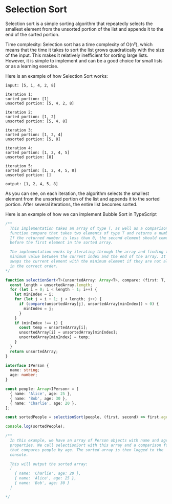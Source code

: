 # Selection Sort
Selection sort is a simple sorting algorithm that repeatedly selects the smallest element from the unsorted portion of the list and appends it to the end of the sorted portion.

Time complexity: Selection sort has a time complexity of O(n²), which means that the time it takes to sort the list grows quadratically with the size of the input. This makes it relatively inefficient for sorting large lists. However, it is simple to implement and can be a good choice for small lists or as a learning exercise.

Here is an example of how Selection Sort works:

```
input: [5, 1, 4, 2, 8]

iteration 1:
sorted portion: [1]
unsorted portion: [5, 4, 2, 8]

iteration 2:
sorted portion: [1, 2]
unsorted portion: [5, 4, 8]

iteration 3:
sorted portion: [1, 2, 4]
unsorted portion: [5, 8]

iteration 4:
sorted portion: [1, 2, 4, 5]
unsorted portion: [8]

iteration 5:
sorted portion: [1, 2, 4, 5, 8]
unsorted portion: []

output: [1, 2, 4, 5, 8]
```

As you can see, on each iteration, the algorithm selects the smallest element from the unsorted portion of the list and appends it to the sorted portion. After several iterations, the entire list becomes sorted.


Here is an example of how we can implement Bubble Sort in TypeScript

```typescript
/**
  This implementation takes an array of type T, as well as a comparison
  function compare that takes two elements of type T and returns a number.
  If the returned number is less than 0, the second element should come
  before the first element in the sorted array.

  The implementation works by iterating through the array and finding the
  minimum value between the current index and the end of the array. It then
  swaps the current element with the minimum element if they are not already
  in the correct order.
*/

function selectionSort<T>(unsortedArray: Array<T>, compare: (first: T, second: T) => number): Array<T> {
  const length = unsortedArray.length;
  for (let i = 0; i < length - 1; i++) {
    let minIndex = i;
    for (let j = i + 1; j < length; j++) {
      if (compare(unsortedArray[j], unsortedArray[minIndex]) < 0) {
        minIndex = j;
      }
    }
    if (minIndex !== i) {
      const temp = unsortedArray[i];
      unsortedArray[i] = unsortedArray[minIndex];
      unsortedArray[minIndex] = temp;
    }
  }
  return unsortedArray;
}

interface IPerson {
  name: string;
  age: number;
}

const people: Array<IPerson> = [
  { name: 'Alice', age: 25 },
  { name: 'Bob', age: 30 },
  { name: 'Charlie', age: 20 },
];

const sortedPeople = selectionSort(people, (first, second) => first.age - second.age);

console.log(sortedPeople);

/**
  In this example, we have an array of Person objects with name and age
  properties. We call selectionSort with this array and a comparison function
  that compares people by age. The sorted array is then logged to the
  console.

  This will output the sorted array:
  [
    { name: 'Charlie', age: 20 },
    { name: 'Alice', age: 25 },
    { name: 'Bob', age: 30 }
  ]

*/

```